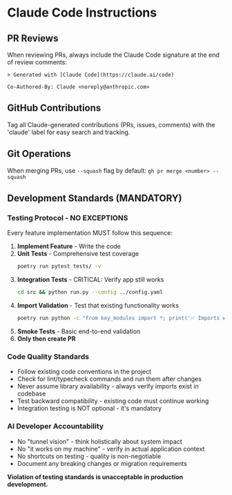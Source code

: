 # Claude Code Instructions

## PR Reviews

When reviewing PRs, always include the Claude Code signature at the end of review comments:

```
> Generated with [Claude Code](https://claude.ai/code)

Co-Authored-By: Claude <noreply@anthropic.com>
```

## GitHub Contributions

Tag all Claude-generated contributions (PRs, issues, comments) with the 'claude' label for easy search and tracking.

## Git Operations

When merging PRs, use `--squash` flag by default: `gh pr merge <number> --squash`

## Development Standards (MANDATORY)

### Testing Protocol - NO EXCEPTIONS

Every feature implementation MUST follow this sequence:

1. **Implement Feature** - Write the code
2. **Unit Tests** - Comprehensive test coverage
   ```bash
   poetry run pytest tests/ -v
   ```
3. **Integration Tests** - CRITICAL: Verify app still works
   ```bash
   cd src && python run.py --config ../config.yaml
   ```
4. **Import Validation** - Test that existing functionality works
   ```bash
   poetry run python -c "from key_modules import *; print('✅ Imports work')"
   ```
5. **Smoke Tests** - Basic end-to-end validation
6. **Only then create PR**

### Code Quality Standards

- Follow existing code conventions in the project
- Check for lint/typecheck commands and run them after changes
- Never assume library availability - always verify imports exist in codebase
- Test backward compatibility - existing code must continue working
- Integration testing is NOT optional - it's mandatory

### AI Developer Accountability

- No "tunnel vision" - think holistically about system impact
- No "it works on my machine" - verify in actual application context
- No shortcuts on testing - quality is non-negotiable
- Document any breaking changes or migration requirements

**Violation of testing standards is unacceptable in production development.**
